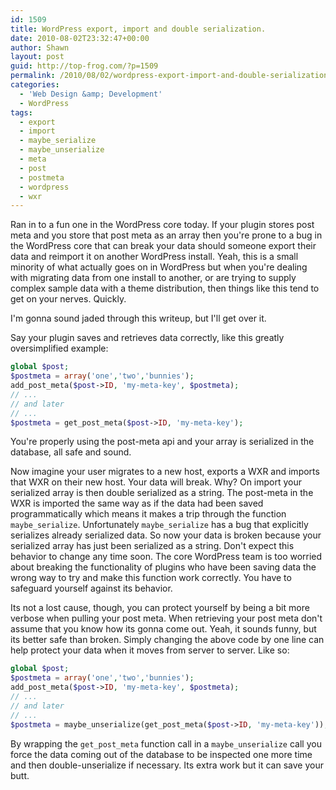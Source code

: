 ```yaml
---
id: 1509
title: WordPress export, import and double serialization.
date: 2010-08-02T23:32:47+00:00
author: Shawn
layout: post
guid: http://top-frog.com/?p=1509
permalink: /2010/08/02/wordpress-export-import-and-double-serialization/
categories:
  - 'Web Design &amp; Development'
  - WordPress
tags:
  - export
  - import
  - maybe_serialize
  - maybe_unserialize
  - meta
  - post
  - postmeta
  - wordpress
  - wxr
---
```

Ran in to a fun one in the WordPress core today. If your plugin stores post meta and you store that post meta as an array then you're prone to a bug in the WordPress core that can break your data should someone export their data and reimport it on another WordPress install. Yeah, this is a small minority of what actually goes on in WordPress but when you're dealing with migrating data from one install to another, or are trying to supply complex sample data with a theme distribution, then things like this tend to get on your nerves. Quickly.

I'm gonna sound jaded through this writeup, but I'll get over it. 



Say your plugin saves and retrieves data correctly, like this greatly oversimplified example:

``` php
global $post;
$postmeta = array('one','two','bunnies');
add_post_meta($post->ID, 'my-meta-key', $postmeta);
// ...
// and later
// ...
$postmeta = get_post_meta($post->ID, 'my-meta-key');
```

You're properly using the post-meta api and your array is serialized in the database, all safe and sound.

Now imagine your user migrates to a new host, exports a WXR and imports that WXR on their new host. Your data will break. Why? On import your serialized array is then double serialized as a string. The post-meta in the WXR is imported the same way as if the data had been saved programmatically which means it makes a trip through the function `maybe_serialize`. Unfortunately `maybe_serialize` has a bug that explicitly serializes already serialized data. So now your data is broken because your serialized array has just been serialized as a string. Don't expect this behavior to change any time soon. The core WordPress team is too worried about breaking the functionality of plugins who have been saving data the wrong way to try and make this function work correctly. You have to safeguard yourself against its behavior.

Its not a lost cause, though, you can protect yourself by being a bit more verbose when pulling your post meta. When retrieving your post meta don't assume that you know how its gonna come out. Yeah, it sounds funny, but its better safe than broken. Simply changing the above code by one line can help protect your data when it moves from server to server. Like so:

``` php
global $post;
$postmeta = array('one','two','bunnies');
add_post_meta($post->ID, 'my-meta-key', $postmeta);
// ...
// and later
// ...
$postmeta = maybe_unserialize(get_post_meta($post->ID, 'my-meta-key'));
```

By wrapping the `get_post_meta` function call in a `maybe_unserialize` call you force the data coming out of the database to be inspected one more time and then double-unserialize if necessary. Its extra work but it can save your butt.